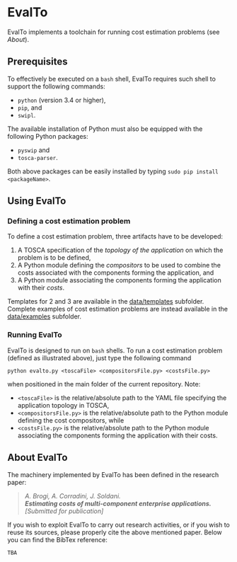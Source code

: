 # EvalTo

EvalTo implements a toolchain for running cost estimation problems (see _About_).

## Prerequisites
To effectively be executed on a `bash` shell, EvalTo requires such shell to support the following commands:
* `python` (version 3.4 or higher),
* `pip`, and
* `swipl`.

The available installation of Python must also be equipped with the following Python packages:
* `pyswip` and 
* `tosca-parser`.

Both above packages can be easily installed by typing `sudo pip install <packageName>`.

## Using EvalTo

### Defining a cost estimation problem 

To define a cost estimation problem, three artifacts have to be developed:
1. A TOSCA specification of the _topology of the application_ on which the problem is to be defined,
2. A Python module defining the _compositors_ to be used to combine the costs associated with the components forming the application, and
3. A Python module associating the components forming the application with their _costs_.

Templates for 2 and 3 are available in the [data/templates](https://github.com/di-unipi-socc/eval-to/tree/master/data/templates) subfolder. Complete examples of cost estimation problems are instead available in the [data/examples](https://github.com/di-unipi-socc/eval-to/tree/master/data/examples) subfolder.

### Running EvalTo
EvalTo is designed to run on `bash` shells. To run a cost estimation problem (defined as illustrated above), just type the following command
```
python evalto.py <toscaFile> <compositorsFile.py> <costsFile.py>
```
when positioned in the main folder of the current repository. Note: 
* `<toscaFile>` is the relative/absolute path to the YAML file specifying the application topology in TOSCA,
* `<compositorsFile.py>` is the relative/absolute path to the Python module defining the cost compositors, while
* `<costsFile.py>` is the relative/absolute path to the Python module associating the components forming the application with their costs. 

## About EvalTo

The machinery implemented by EvalTo has been defined in the research paper:
 > _A. Brogi, A. Corradini, J. Soldani. <br>
 > **Estimating costs of multi-component enterprise applications.** <br>
 > [Submitted for publication]_

If you wish to exploit EvalTo to carry out research activities, or if you wish to reuse its sources, please properly cite the above mentioned paper. Below you can find the BibTex reference:
```
TBA
```
